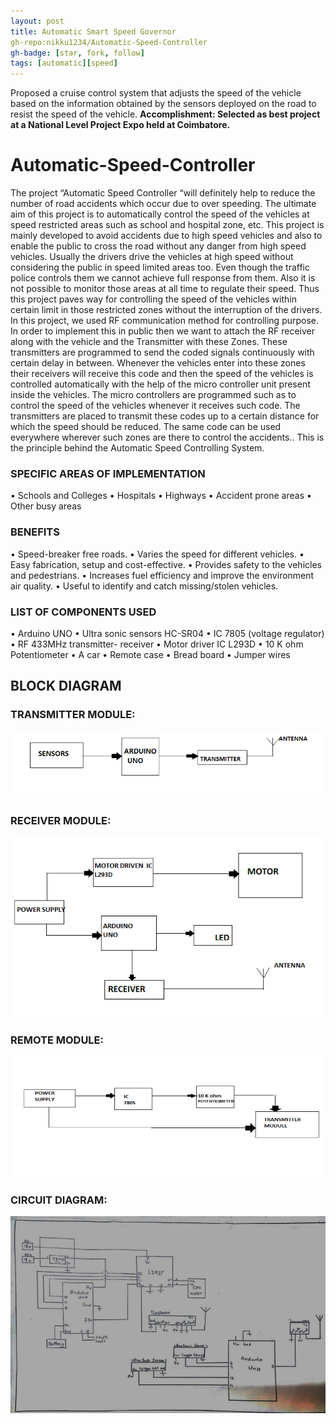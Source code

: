 ```yaml
---
layout: post
title: Automatic Smart Speed Governor
gh-repo:nikku1234/Automatic-Speed-Controller
gh-badge: [star, fork, follow]
tags: [automatic][speed]
---
```

Proposed a cruise control system that adjusts the speed of the vehicle based on the information
obtained by the sensors deployed on the road to resist the speed of the vehicle.
**Accomplishment: Selected as best project at a National Level Project Expo held at Coimbatore.**

# Automatic-Speed-Controller
The project “Automatic Speed Controller “will definitely help to reduce the number of road accidents which occur due to over speeding. The ultimate aim of this project is to automatically control the speed of the vehicles at speed restricted areas such as school and hospital zone, etc. This project is mainly developed to avoid accidents due to high speed vehicles and also to enable the public to cross the road without any danger from high speed vehicles. Usually the drivers drive the vehicles at high speed without considering the public in speed limited areas too. Even though the traffic police controls them we cannot achieve full response from them. Also it is not possible to monitor those areas at all time to regulate their speed. Thus this project paves way for controlling the speed of the vehicles within certain limit in those restricted zones without the interruption of the drivers. In this project, we used RF communication method for controlling purpose. In order to implement this in public then we want to attach the RF receiver along with the vehicle and the Transmitter with these Zones. These transmitters are programmed to send the coded signals continuously with certain delay in between. Whenever the vehicles enter into these zones their receivers will receive this code and then the speed of the vehicles is controlled automatically with the help of the micro controller unit present inside the vehicles. The micro controllers are programmed such as to control the speed of the vehicles whenever it receives such code. The transmitters are placed to transmit these codes up to a certain distance for which the speed should be reduced. The same code can be used everywhere wherever such zones are there to control the accidents.. This is the principle behind the Automatic Speed Controlling System.

### SPECIFIC AREAS OF IMPLEMENTATION
•	Schools and Colleges
•	Hospitals
•	Highways
•	Accident prone areas
•	Other busy areas

### BENEFITS
•	Speed-breaker free roads.
•	Varies the speed for different vehicles.
•	Easy fabrication, setup and cost-effective.
•	Provides safety to the vehicles and pedestrians.
•	Increases fuel efficiency and improve the environment air quality.
•	Useful to identify and catch missing/stolen vehicles.

### LIST OF COMPONENTS USED
•	Arduino UNO
•	Ultra sonic sensors HC-SR04
•	IC 7805 (voltage regulator)
•	RF 433MHz transmitter- receiver
•	Motor driver IC L293D
•	10 K ohm Potentiometer
•	A car
•	Remote case
•	Bread board
•	Jumper wires

## BLOCK DIAGRAM

### TRANSMITTER MODULE:
![](/img/Speed/Picture1.png)
### RECEIVER MODULE:
![](/img/Speed/Picture2.png)
### REMOTE MODULE:
![](/img/Speed/Picture3.png)
### CIRCUIT DIAGRAM:
![](/img/Speed/Picture4.png)


